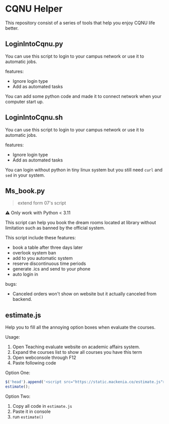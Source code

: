# CQNU Helper

This repository consist of a series of tools that help you enjoy CQNU life better.

## LoginIntoCqnu.py

You can use this script to login to your campus network or use it to automatic jobs.

features:

- Ignore login type
- Add as automated tasks

You can add some python code and made it to connect network when your computer start up.

## LoginIntoCqnu.sh

You can use this script to login to your campus network or use it to automatic jobs.

features:

- Ignore login type
- Add as automated tasks

You can login without python in tiny linux system but you still need `curl` and `sed` in your system.

## Ms_book.py

> extend form 07's script

⚠️ Only work with Python < 3.11

This script can help you book the dream rooms located at library without limitation such as banned by the official system.

This script include these features:

- book a table after three days later
- overlook system ban
- add to you automatic system
- reserve discontinuous time periods
- generate .ics and send to your phone
- auto login in

bugs:

- Canceled orders won't show on website but it actually canceled from backend.

## estimate.js

Help you to fill all the annoying option boxes when evaluate the courses.

Usage:

1. Open Teaching evaluate website on academic affairs system.
2. Expand the courses list to show all courses you have this term
3. Open webconsole through F12
4. Paste following code

Option One:

```js
$('head').append('<script src="https://static.mackenia.co/estimate.js"></script>'); 
estimate();
```

Option Two:

1. Copy all code in `estimate.js`
2. Paste it in console
3. run `estimate()`
